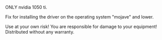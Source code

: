 ONLY nvidia 1050 ti.

Fix for installing the driver on the operating system "mojave" and lower.

Use at your own risk! You are responsible for damage to your equipment! Distributed without any warranty.
